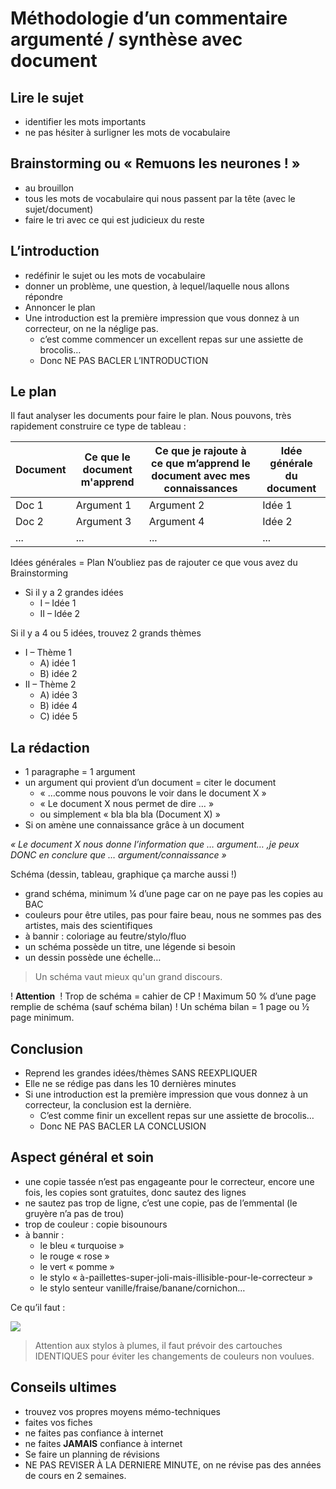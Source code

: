 # Méthodologie d’un commentaire argumenté / synthèse avec document

## Lire le sujet

* identifier les mots importants
* ne pas hésiter à surligner les mots de vocabulaire

## Brainstorming ou « Remuons les neurones ! »

* au brouillon
* tous les mots de vocabulaire qui nous passent par la tête (avec le sujet/document)
* faire le tri avec ce qui est judicieux du reste

## L’introduction

* redéfinir le sujet ou les mots de vocabulaire
* donner un problème, une question, à lequel/laquelle nous allons répondre
* Annoncer le plan
* Une introduction est la première impression que vous donnez à un correcteur, on ne la néglige pas. 
     * c’est comme commencer un excellent repas sur une assiette de brocolis… 
     * Donc NE PAS BACLER L’INTRODUCTION	

## Le plan

Il faut analyser les documents pour faire le plan.  Nous pouvons, très rapidement construire ce type de tableau : 

| Document | Ce que le document m'apprend | Ce que je rajoute à ce que m’apprend le document avec mes connaissances | Idée générale du document |
| --- | --- | --- | --- |
| Doc 1 | Argument 1 | Argument 2 | Idée 1 |
| Doc 2 | Argument 3 | Argument 4 | Idée 2 |
| ...  | ... | ...  | ... |



Idées générales = Plan
N’oubliez pas de rajouter ce que vous avez du Brainstorming

* Si il y a 2 grandes idées
     * I – Idée 1
     * II – Idée 2

Si il y a 4 ou 5 idées, trouvez 2 grands thèmes

* I – Thème 1
     * A) idée 1
     * B) idée 2
* II – Thème 2
     * A) idée 3
     * B) idée 4
     * C) idée 5


## La rédaction

* 1 paragraphe = 1 argument
* un argument qui provient d’un document = citer le document
     * « …comme nous pouvons le voir dans le document X »
     * « Le document X nous permet de dire … »
     * ou simplement « bla bla bla (Document X) »
* Si on amène une connaissance grâce à un document

*« Le document X nous donne l’information que … argument…  ,je peux DONC en conclure que … argument/connaissance »*

Schéma (dessin, tableau, graphique ça marche aussi !)

* grand schéma, minimum ¼ d’une page car on ne paye pas les copies au BAC
* couleurs pour être utiles, pas pour faire beau, nous ne sommes pas des artistes, mais des scientifiques
* à bannir : coloriage au feutre/stylo/fluo
* un schéma possède un titre, une légende si besoin
* un dessin possède une échelle…
	

>Un schéma vaut mieux qu'un grand discours. 


! **Attention** 
! Trop de schéma = cahier de CP
! Maximum 50 % d’une page remplie de schéma (sauf schéma bilan)
! Un schéma bilan = 1 page ou ½ page minimum. 



## Conclusion

* Reprend les grandes idées/thèmes SANS REEXPLIQUER 
* Elle ne se rédige pas dans les 10 dernières minutes
* Si une introduction est la première impression que vous donnez à un correcteur, la conclusion est la dernière. 
     * C’est comme finir un excellent repas sur une assiette de brocolis… 
     * Donc NE PAS BACLER LA CONCLUSION	


## Aspect général et soin

* une copie tassée n’est pas engageante pour le correcteur, encore une fois, les copies sont gratuites, donc sautez des lignes
* ne sautez pas trop de ligne, c’est une copie, pas de l’emmental (le gruyère n’a pas de trou)
* trop de couleur : copie bisounours
* à bannir :
     * le bleu « turquoise »
     * le rouge « rose »
     * le vert « pomme »
     * le stylo « à-paillettes-super-joli-mais-illisible-pour-le-correcteur »
     * le stylo senteur vanille/fraise/banane/cornichon… 

Ce qu’il faut :

![](https://media.cultura.com/media/catalog/product/cache/1/image/500x500/0dc2d03fe217f8c83829496872af24a0/s/t/stylo-bille-bic-bleu-007033012962_0.jpg)


>Attention aux stylos à plumes, il faut prévoir des cartouches IDENTIQUES pour éviter les changements de couleurs non voulues. 




## Conseils ultimes

* trouvez vos propres moyens mémo-techniques
* faites vos fiches
* ne faites pas confiance à internet
* ne faites **JAMAIS** confiance à internet
* Se faire un planning de révisions 
* NE PAS REVISER À LA DERNIERE MINUTE, on ne révise pas des années de cours en 2 semaines.

